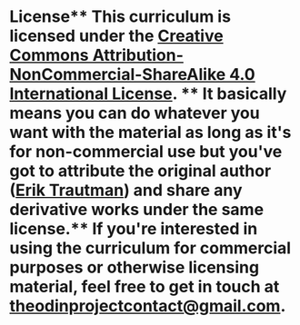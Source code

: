 # License** This curriculum is licensed under the [Creative Commons Attribution-NonCommercial-ShareAlike 4.0 International License](http://creativecommons.org/licenses/by-nc-sa/4.0/).  ** It basically means you can do whatever you want with the material as long as it's for non-commercial use but you've got to attribute the original author ([Erik Trautman](http://github.com/eriktrautman)) and share any derivative works under the same license.** If you're interested in using the curriculum for commercial purposes or otherwise licensing material, feel free to get in touch at [theodinprojectcontact@gmail.com](mailto:theodinprojectcontact@gmail.com).
